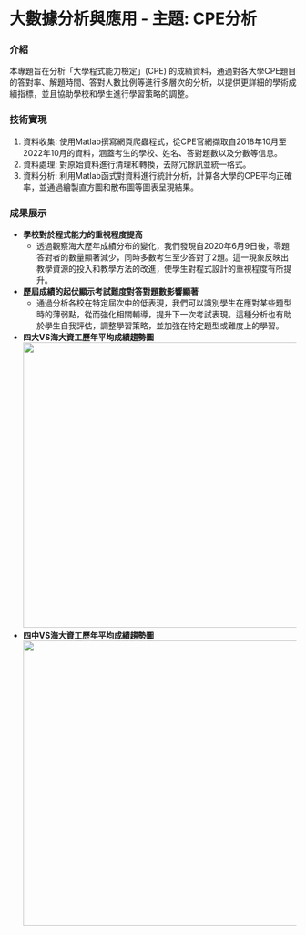 # 大數據分析與應用 - 主題: CPE分析
### 介紹
本專題旨在分析「大學程式能力檢定」(CPE) 的成績資料，通過對各大學CPE題目的答對率、解題時間、答對人數比例等進行多層次的分析，以提供更詳細的學術成績指標，並且協助學校和學生進行學習策略的調整。
### 技術實現
1.	資料收集: 使用Matlab撰寫網頁爬蟲程式，從CPE官網擷取自2018年10月至2022年10月的資料，涵蓋考生的學校、姓名、答對題數以及分數等信息。
2.	資料處理: 對原始資料進行清理和轉換，去除冗餘訊並統一格式。
3.	資料分析: 利用Matlab函式對資料進行統計分析，計算各大學的CPE平均正確率，並通過繪製直方圖和散布圖等圖表呈現結果。
### 成果展示
* **學校對於程式能力的重視程度提高**
  * 透過觀察海大歷年成績分布的變化，我們發現自2020年6月9日後，零題答對者的數量顯著減少，同時多數考生至少答對了2題。這一現象反映出教學資源的投入和教學方法的改進，使學生對程式設計的重視程度有所提升。
* **歷屆成績的起伏顯示考試難度對答對題數影響顯著**
  * 通過分析各校在特定屆次中的低表現，我們可以識別學生在應對某些題型時的薄弱點，從而強化相關輔導，提升下一次考試表現。這種分析也有助於學生自我評估，調整學習策略，並加強在特定題型或難度上的學習。
* **四大VS海大資工歷年平均成績趨勢圖**<br>
  <img src="https://github.com/user-attachments/assets/c6f00364-cc62-428f-97e9-bd0aa27adafd" style="width: 500px; height: auto;">
* **四中VS海大資工歷年平均成績趨勢圖**<br>
  <img src="https://github.com/user-attachments/assets/a2045b5f-dda9-4331-90fc-042d5ade6d57" style="width: 500px; height: auto;">
